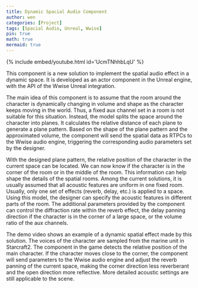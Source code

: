```yaml
---
title: Dynamic Spacial Audio Component
author: wen
categories: [Project]
tags: [Spacial Audio, Unreal, Wwise]
pin: true
math: true
mermaid: true
---
```

{% include embed/youtube.html id='UcmTNhhbLqU' %}

This component is a new solution to implement the spatial audio effect in a dynamic space. 
It is developed as an actor component in the Unreal engine, with the API of the Wwise Unreal 
integration.

The main idea of this component is to assume that the room around the character is dynamically 
changing in volume and shape as the character keeps moving in the world. Thus, a fixed aux channel 
set in a room is not suitable for this situation. Instead, the model splits the space around the 
character into planes. It calculates the relative distance of each plane to generate a plane pattern. 
Based on the shape of the plane pattern and the approximated volume, the component will send the 
spatial data as RTPCs to the Wwise audio engine, triggering the corresponding audio parameters set 
by the designer.

With the designed plane pattern, the relative position of the character in the current space can be 
located. We can now know if the character is in the corner of the room or in the middle of the room. 
This information can help shape the details of the spatial rooms. Among the current solutions, it is 
usually assumed that all acoustic features are uniform in one fixed room. Usually, only one set of 
effects (reverb, delay, etc.) is applied to a space. Using this model, the designer can specify the 
acoustic features in different parts of the room. The additional parameters provided by the component 
can control the diffraction rate within the reverb effect, the delay panning direction if the 
character is in the corner of a large space, or the volume ratio of the aux channels.

The demo video shows an example of a dynamic spatial effect made by this solution. The voices of the 
character are sampled from the marine unit in Starcraft2. The component in the game detects the 
relative position of the main character. If the character moves close to the corner, the component 
will send parameters to the Wwise audio engine and adjust the reverb panning of the current space, 
making the corner direction less reverberant and the open direction more reflective. More detailed 
acoustic settings are still applicable to the scene.

